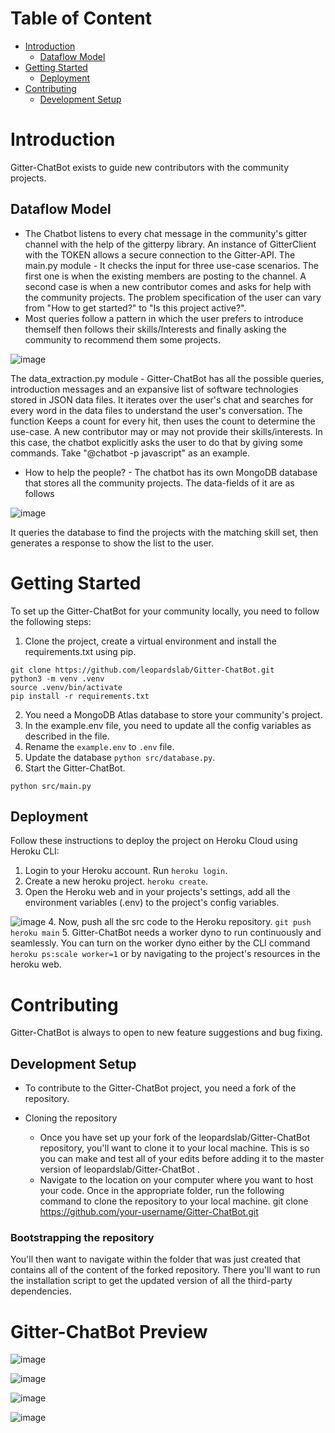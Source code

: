 # Table of Content
- [Introduction](#introduction)
    - [Dataflow Model](#dataflow-model)
- [Getting Started](#getting-started)
    - [Deployment](#deployment)
- [Contributing](#contributing)
     - [Development Setup](#development-setup)

# Introduction
Gitter-ChatBot exists to guide new contributors with the community projects.

## Dataflow Model
- The Chatbot listens to every chat message in the community's gitter channel with the help of the gitterpy library. An instance of GitterClient with the TOKEN allows a secure connection to the Gitter-API.
The main.py module - It checks the input for three use-case scenarios. The first one is when the existing members are posting to the channel. A second case is when a new contributor comes and asks for help with the community projects. The problem specification of the user can vary from "How to get started?" to "Is this project active?".
- Most queries follow a pattern in which the user prefers to introduce themself then follows their skills/Interests and finally asking the community to recommend them some projects.

![image](https://user-images.githubusercontent.com/55585868/129677133-429edd32-a37b-4026-8c0b-29be8ec86bbd.png)

The data_extraction.py module - Gitter-ChatBot has all the possible queries, introduction messages and an expansive list of software technologies stored in JSON data files. It iterates over the user's chat and searches for every word in the data files to understand the user's conversation. The function Keeps a count for every hit, then uses the count to determine the use-case.
A new contributor may or may not provide their skills/interests. In this case, the chatbot explicitly asks the user to do that by giving some commands. Take "@chatbot -p javascript" as an example.
- How to help the people? - The chatbot has its own MongoDB database that stores all the community projects. The data-fields of it are as follows

![image](https://user-images.githubusercontent.com/55585868/129452253-ef51a0a0-dccc-4282-bbe0-9eee06928231.png)

It queries the database to find the projects with the matching skill set, then generates a response to show the list to the user.

# Getting Started
To set up the Gitter-ChatBot for your community locally, you need to follow the following steps:
1. Clone the project, create a virtual environment and install the requirements.txt using pip.
```
git clone https://github.com/leopardslab/Gitter-ChatBot.git
python3 -m venv .venv
source .venv/bin/activate
pip install -r requirements.txt
```
2. You need a MongoDB Atlas database to store your community's project.
3. In the example.env file, you need to update all the config variables as described in the file.
4. Rename the `example.env` to `.env` file.
5. Update the database `python src/database.py`.
6. Start the Gitter-ChatBot.
```
python src/main.py
```

## Deployment
Follow these instructions to deploy the project on Heroku Cloud using Heroku CLI:
1. Login to your Heroku account. Run `heroku login`.
2. Create a new heroku project. `heroku create`.
3. Open the Heroku web and in your projects's settings, add all the environment variables (.env) to the project's config variables.

![image](https://user-images.githubusercontent.com/55585868/129678787-31926b12-68a0-456d-a8cf-967479ebbeb2.png)
4. Now, push all the src code to the Heroku repository. `git push heroku main`
5. Gitter-ChatBot needs a worker dyno to run continuously and seamlessly. You can turn on the worker dyno either by the CLI command `heroku ps:scale worker=1` or by navigating to the project's resources in the heroku web.

# Contributing
Gitter-ChatBot is always to open to new feature suggestions and bug fixing.

## Development Setup
- To contribute to the Gitter-ChatBot project, you need a fork of the repository.
 
- Cloning the repository
    - Once you have set up your fork of the leopardslab/Gitter-ChatBot repository, you'll want to clone it to your local machine. This is so you can make and test all of your edits before adding it to the master version of leopardslab/Gitter-ChatBot .
    - Navigate to the location on your computer where you want to host your code. Once in the appropriate folder, run the following command to clone the repository to your local machine.
git clone https://github.com/your-username/Gitter-ChatBot.git

### Bootstrapping the repository
 You'll then want to navigate within the folder that was just created that contains all of the content of the forked repository. There you'll want to run the installation script to get the updated version of all the third-party dependencies.
 
 # Gitter-ChatBot Preview
![image](https://user-images.githubusercontent.com/55585868/129679929-c3d4b620-9771-4c04-a561-a8af0feb2bd8.png)

![image](https://user-images.githubusercontent.com/55585868/129680155-0df1749b-8c71-4377-b23a-8ee9aa7f68e8.png)

![image](https://user-images.githubusercontent.com/55585868/129680074-1824bf41-bd67-4aa0-b368-5dd46fe3ea07.png)

![image](https://user-images.githubusercontent.com/55585868/129680464-1c67acfb-3efa-4e6b-852b-681433776c52.png)
